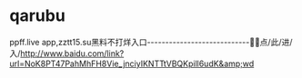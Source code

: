 # qarubu
ppff.live app,zztt15.su黑料不打烊入口----------------------------📢📢点/此/进/入/http://www.baidu.com/link?url=NoK8PT47PahMhFH8Vie_jnciyIKNTTtVBQKpill6udK&amp;wd
